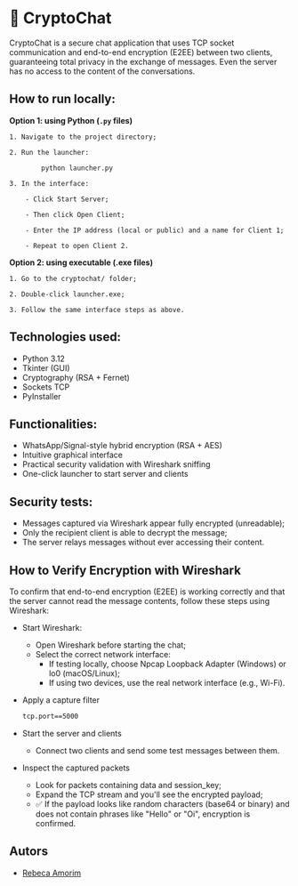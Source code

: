 
# 🔐 CryptoChat

CryptoChat is a secure chat application that uses TCP socket communication and end-to-end encryption (E2EE) between two clients, guaranteeing total privacy in the exchange of messages. Even the server has no access to the content of the conversations.

## How to run locally:

**Option 1: using Python (`.py` files)**

    1. Navigate to the project directory;

    2. Run the launcher:

            python launcher.py

    3. In the interface:

        - Click Start Server;

        - Then click Open Client;

        - Enter the IP address (local or public) and a name for Client 1;

        - Repeat to open Client 2.

**Option 2: using executable (.exe files)**

    1. Go to the cryptochat/ folder;

    2. Double-click launcher.exe;

    3. Follow the same interface steps as above.

## Technologies used:

- Python 3.12
- Tkinter (GUI)
- Cryptography (RSA + Fernet)
- Sockets TCP
- PyInstaller

## Functionalities:

- WhatsApp/Signal-style hybrid encryption (RSA + AES)
- Intuitive graphical interface
- Practical security validation with Wireshark sniffing
- One-click launcher to start server and clients

## Security tests:

- Messages captured via Wireshark appear fully encrypted (unreadable);
- Only the recipient client is able to decrypt the message;
- The server relays messages without ever accessing their content.

## How to Verify Encryption with Wireshark

To confirm that end-to-end encryption (E2EE) is working correctly and that the server cannot read the message contents, follow these steps using Wireshark:

- Start Wireshark:
    - Open Wireshark before starting the chat;
    - Select the correct network interface:
        - If testing locally, choose Npcap Loopback Adapter (Windows) or lo0 (macOS/Linux);
        - If using two devices, use the real network interface (e.g., Wi-Fi).

- Apply a capture filter
    ```bash
    tcp.port==5000

- Start the server and clients
    - Connect two clients and send some test messages between them.

- Inspect the captured packets
    - Look for packets containing data and session_key;
    - Expand the TCP stream and you'll see the encrypted payload;
    - ✅ If the payload looks like random characters (base64 or binary) and does not contain phrases like "Hello" or "Oi", encryption is confirmed.

## Autors

- [Rebeca Amorim](https://www.github.com/Rebeusca)